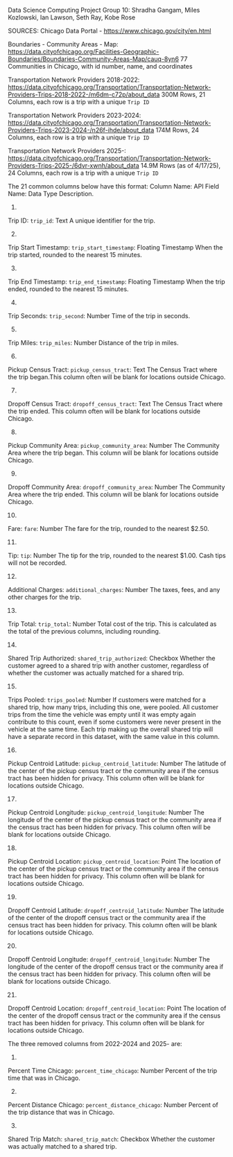 Data Science Computing Project Group 10: Shradha Gangam, Miles Kozlowski, Ian Lawson, Seth Ray, Kobe Rose

SOURCES: Chicago Data Portal - https://www.chicago.gov/city/en.html

Boundaries - Community Areas - Map: https://data.cityofchicago.org/Facilities-Geographic-Boundaries/Boundaries-Community-Areas-Map/cauq-8yn6
77 Communities in Chicago, with id number, name, and coordinates

Transportation Network Providers 2018-2022: https://data.cityofchicago.org/Transportation/Transportation-Network-Providers-Trips-2018-2022-/m6dm-c72p/about_data
300M Rows, 21 Columns, each row is a trip with a unique `Trip ID`

Transportation Network Providers 2023-2024: https://data.cityofchicago.org/Transportation/Transportation-Network-Providers-Trips-2023-2024-/n26f-ihde/about_data
174M Rows, 24 Columns, each row	is a trip with a unique `Trip ID`

Transportation Network Providers 2025-: https://data.cityofchicago.org/Transportation/Transportation-Network-Providers-Trips-2025-/6dvr-xwnh/about_data
14.9M Rows (as of 4/17/25), 24 Columns, each row is a trip with a unique `Trip ID`


The 21 common columns below have this format:
Column Name: API Field Name: Data Type
Description.

1.
Trip ID: `trip_id`: Text
A unique identifier for the trip.

2.
Trip Start Timestamp: `trip_start_timestamp`: Floating Timestamp
When the trip started, rounded to the nearest 15 minutes.

3.
Trip End Timestamp: `trip_end_timestamp`: Floating Timestamp
When the trip ended, rounded to the nearest 15 minutes.

4.
Trip Seconds: `trip_second`: Number
Time of the trip in seconds.

5.
Trip Miles: `trip_miles`: Number
Distance of the trip in miles.

6.
Pickup Census Tract: `pickup_census_tract`: Text
The Census Tract where the trip began.This column often will be blank for locations outside Chicago.

7.
Dropoff Census Tract: `dropoff_census_tract`: Text
The Census Tract where the trip ended. This column often will be blank for locations outside Chicago.

8.
Pickup Community Area: `pickup_community_area`: Number
The Community Area where the trip began. This column will be blank for locations outside Chicago.

9.
Dropoff Community Area: `dropoff_community_area`: Number
The Community Area where the trip ended. This column will be blank for locations outside Chicago.

10.
Fare: `fare`: Number
The fare for the trip, rounded to the nearest $2.50.

11.
Tip: `tip`: Number
The tip for the trip, rounded to the nearest $1.00. Cash tips will not be recorded.

12.
Additional Charges: `additional_charges`: Number
The taxes, fees, and any other charges for the trip.

13.
Trip Total: `trip_total`: Number
Total cost of the trip. This is calculated as the total of the previous columns, including rounding.

14.
Shared Trip Authorized: `shared_trip_authorized`: Checkbox
Whether the customer agreed to a shared trip with another customer, regardless of whether the customer was actually matched for a shared trip.

15.
Trips Pooled: `trips_pooled`: Number
If customers were matched for a shared trip, how many trips, including this one, were pooled. All customer trips from the time the vehicle was empty until it was empty again contribute to this count, even if some customers were never present in the vehicle at the same time. Each trip making up the overall shared trip will have a separate record in this dataset, with the same value in this column.

16.
Pickup Centroid Latitude: `pickup_centroid_latitude`: Number
The latitude of the center of the pickup census tract or the community area if the census tract has been hidden for privacy. This column often will be blank for locations outside Chicago.

17.
Pickup Centroid Longitude: `pickup_centroid_longitude`: Number
The longitude of the center of the pickup census tract or the community area if the census tract has been hidden for privacy. This column often will be blank for locations outside Chicago.

18.
Pickup Centroid Location: `pickup_centroid_location`: Point
The location of the center of the pickup census tract or the community area if the census tract has been hidden for privacy. This column often will be blank for locations outside Chicago.

19.
Dropoff Centroid Latitude: `dropoff_centroid_latitude`: Number
The latitude of the center of the dropoff census tract or the community area if the census tract has been hidden for privacy. This column often will be blank for locations outside Chicago.

20.
Dropoff Centroid Longitude: `dropoff_centroid_longitude`: Number
The longitude of the center of the dropoff census tract or the community area if the census tract has been hidden for privacy. This column often will be blank for locations outside Chicago.

21.
Dropoff Centroid Location: `dropoff_centroid_location`: Point
The location of the center of the dropoff census tract or the community area if the census tract has been hidden for privacy. This column often will be blank for locations outside Chicago.




The three removed columns from 2022-2024 and 2025- are:

1.
Percent Time Chicago: `percent_time_chicago`: Number
Percent of the trip time that was in Chicago.

2.
Percent Distance Chicago: `percent_distance_chicago`: Number
Percent of the trip distance that was in Chicago.

3.
Shared Trip Match: `shared_trip_match`: Checkbox
Whether the customer was actually matched to a shared trip.
